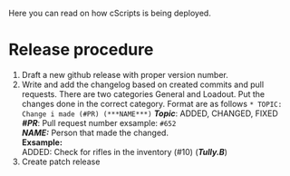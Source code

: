 Here you can read on how cScripts is being deployed. 

# Release procedure
1. Draft a new github release with proper version number.
1. Write and add the changelog based on created commits and pull requests. There are two categories General and Loadout. Put the changes done in the correct category. Format are as follows ```* TOPIC: Change i made (#PR) (***NAME***)```
     ***Topic***: ADDED, CHANGED, FIXED<br>
     ***#PR***: Pull request number exsample: `#652`<br>
     ***NAME:*** Person that made the changed.<br>
     **Exsample:**<br>
     ADDED: Check for rifles in the inventory (#10) (***Tully.B***)
1. Create patch release